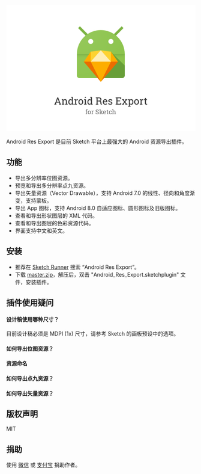 ![](android_res_export.png)

Android Res Export 是目前 Sketch 平台上最强大的 Android 资源导出插件。

## 功能

- 导出多分辨率位图资源。
- 预览和导出多分辨率点九资源。
- 导出矢量资源（Vector Drawable），支持 Android 7.0 的线性、径向和角度渐变，支持蒙板。
- 导出 App 图标，支持 Android 8.0 自适应图标、圆形图标及旧版图标。
- 查看和导出形状图层的 XML 代码。
- 查看和导出图层的色彩资源代码。
- 界面支持中文和英文。

## 安装

- 推荐在 [Sketch Runner](http://sketchrunner.com/) 搜索 “Android Res Export”。
- 下载 [master.zip](https://github.com/Ashung/Android_Res_Export/archive/master.zip)，解压后，双击 "Android_Res_Export.sketchplugin" 文件，安装插件。

## 插件使用疑问

#### 设计稿使用哪种尺寸？

目前设计稿必须是 MDPI (1x) 尺寸，请参考 Sketch 的画板预设中的选项。

#### 如何导出位图资源？

#### 资源命名

#### 如何导出点九资源？

#### 如何导出矢量资源？

## 版权声明

MIT

## 捐助

使用 [微信](http://ashung.github.io/donate.html) 或 [支付宝](http://ashung.github.io/donate.html) 捐助作者。
